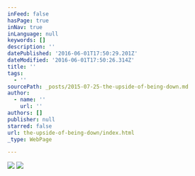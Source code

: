 ```yaml
---
inFeed: false
hasPage: true
inNav: true
inLanguage: null
keywords: []
description: ''
datePublished: '2016-06-01T17:50:29.201Z'
dateModified: '2016-06-01T17:50:26.314Z'
title: ''
tags:
  - ''
sourcePath: _posts/2015-07-25-the-upside-of-being-down.md
author:
  - name: ''
    url: ''
authors: []
publisher: null
starred: false
url: the-upside-of-being-down/index.html
_type: WebPage

---
```

![](https://s3-us-west-2.amazonaws.com/the-grid-img/p/3a72ba14ccdfe4653b3c99233dc2d7f4788f9026.jpg)
![](https://s3-us-west-2.amazonaws.com/the-grid-img/p/c015fe39f5f5598d177ca8013368e89afc2c9a2a.jpg)